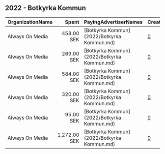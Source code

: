 ## 2022 - Botkyrka Kommun 
|OrganizationName|Spent|PayingAdvertiserNames|CreativeUrls|Impressions|Genders|AgeBrackets|CountryCodes|BillingAddresses|CandidateBallotInformation|
|:---|---:|:---|:---|---:|:---|:---|:---|:---|:---|
|Always On Media|458.00 SEK|[Botkyrka Kommun](2022/Botkyrka Kommun.md)|[0](https://www.snap.com/political-ads/asset/9a0c3b27d2f603dc2519ac850fd0935a38676276be6d0d0c7d8008657bec3b98?mediaType=mp4)|5,558||18-26|sweden|"Döbelnsgatan 21,Stockholm,11140,SE"||
|Always On Media|269.00 SEK|[Botkyrka Kommun](2022/Botkyrka Kommun.md)|[0](https://www.snap.com/political-ads/asset/b81458519c78b903b704f60a66616a1eec71e15b6a38a4ef71db1fcd8b2d47af?mediaType=mp4)|2,956||18-26|sweden|"Döbelnsgatan 21,Stockholm,11140,SE"||
|Always On Media|584.00 SEK|[Botkyrka Kommun](2022/Botkyrka Kommun.md)|[0](https://www.snap.com/political-ads/asset/e94b6d0f20f3cc3a4719977999e27bc5985298ebf5c43807eaf706268408339d?mediaType=mp4)|8,924||18-26|sweden|"Döbelnsgatan 21,Stockholm,11140,SE"||
|Always On Media|320.00 SEK|[Botkyrka Kommun](2022/Botkyrka Kommun.md)|[0](https://www.snap.com/political-ads/asset/09283d91e74a4cb2e0f2488286122fde983e3e44535dd87f0ad0d00a15cb3836?mediaType=mp4)|4,061||18-26|sweden|"Döbelnsgatan 21,Stockholm,11140,SE"||
|Always On Media|95.00 SEK|[Botkyrka Kommun](2022/Botkyrka Kommun.md)|[0](https://www.snap.com/political-ads/asset/b81458519c78b903b704f60a66616a1eec71e15b6a38a4ef71db1fcd8b2d47af?mediaType=mp4)|1,052||27-35|sweden|"Döbelnsgatan 21,Stockholm,11140,SE"||
|Always On Media|1,272.00 SEK|[Botkyrka Kommun](2022/Botkyrka Kommun.md)|[0](https://www.snap.com/political-ads/asset/2a3eefa4d4342518aa56ba03e44719d1e93e8814f8f5fa83907489b45a155259?mediaType=mp4)|13,175||27-35|sweden|"Döbelnsgatan 21,Stockholm,11140,SE"||
